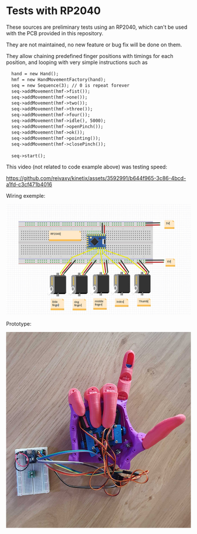 # Tests with RP2040

These sources are preliminary tests using an RP2040, which can't be used with the PCB provided in this repository.

They are not maintained, no new feature or bug fix will be done on them.

They allow chaining predefined finger positions with timings for each position, and looping with very simple instructions such as

```
  hand = new Hand();
  hmf = new HandMovementFactory(hand);
  seq = new Sequence(3); // 0 is repeat forever
  seq->addMovement(hmf->fist());
  seq->addMovement(hmf->one());
  seq->addMovement(hmf->two());
  seq->addMovement(hmf->three());
  seq->addMovement(hmf->four());
  seq->addMovement(hmf->idle(), 5000);
  seq->addMovement(hmf->openPinch());
  seq->addMovement(hmf->ok());
  seq->addMovement(hmf->pointing());
  seq->addMovement(hmf->closePinch());

  seq->start();
```


This video (not related to code example above) was testing speed:

https://github.com/reivaxy/kinetix/assets/3592991/b644f965-3c86-4bcd-a1fd-c3cf471b4016
                        
Wiring exemple:
                                   
<img src="img/rp2040.jpg" width="512px">

Prototype:

<img src="img/handRP2040.jpg" width="512px">
